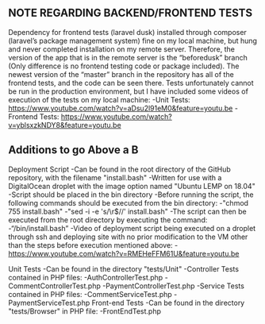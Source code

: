 
NOTE REGARDING BACKEND/FRONTEND TESTS
-------------------------------------

Dependency for frontend tests (laravel dusk) installed through composer (laravel’s package management system) fine on my local machine, but hung and never completed installation on my remote server. Therefore, the version of the app that is in the remote server is the “beforedusk” branch (Only difference is no frontend testing code or package included). The newest version of the “master” branch in the repository has all of the frontend tests, and the code can be seen there. Tests unfortunately cannot be run in the production environment, but I have included some videos of execution of the tests on my local machine:
-Unit Tests: https://www.youtube.com/watch?v=aDsu2l91eM0&feature=youtu.be
-Frontend Tests: https://www.youtube.com/watch?v=yblsxzkNDY8&feature=youtu.be

Additions to go Above a B
-------------------------

Deployment Script
-Can be found in the root directory of the GitHub repository, with the filename "install.bash"
-Written for use with a DigitalOcean droplet with the image option named "Ubuntu LEMP on 18.04"
-Script should be placed in the bin directory
-Before running the script, the following commands should be executed from the bin directory:
	-"chmod 755 install.bash"
	-"sed -i -e 's/\r$//' install.bash"
-The script can then be executed from the root directory by executing the command:
	-“/bin/install.bash”
-Video of deployment script being executed on a droplet through ssh and deploying site with no prior modification to the VM other than the steps before execution mentioned above:
	- https://www.youtube.com/watch?v=RMEHeFFM61U&feature=youtu.be

Unit Tests
-Can be found in the directory "tests/Unit"
-Controller Tests contained in PHP files:
	-AuthControllerTest.php
    -CommentControllerTest.php
    -PaymentControllerTest.php
-Service Tests contained in PHP files:
	-CommentServiceTest.php
	-PaymentServiceTest.php
Front-end Tests
-Can be found in the directory "tests/Browser" in PHP file:
	-FrontEndTest.php
